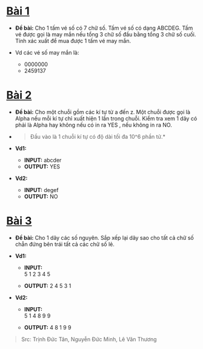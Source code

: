 # [Bài 1](https://github.com/toan207/ACM-Class-Notebook/tree/master/Week1_ArrayAndString/Ex1)
* **Đề bài:** Cho 1 tấm vé số có 7 chữ số. Tấm vé số có dạng ABCDEG. Tấm vé được gọi là may mắn nếu tổng 3 chữ số đầu bằng tổng 3 chữ số cuối. Tính xác xuất để mua được 1 tấm vé may mắn.

* Vd các vé số may mắn là:
    * 0000000  
    * 2459137  

# [Bài 2](https://github.com/toan207/ACM-Class-Notebook/tree/master/Week1_ArrayAndString/Ex2)
* **Đề bài:** Cho một chuỗi gồm các kí tự từ a đến z. Một chuỗi được gọi là Alpha nếu mỗi kí tự chỉ xuất hiện 1 lần trong chuỗi. Kiểm tra xem 1 dãy có phải là Alpha hay không nếu có in ra YES , nếu không in ra NO.
* >Đầu vào là 1 chuỗi kí tự có độ dài tối đa 10^6 phần tử.*

* **Vd1:**
    * **INPUT:**    abcder  
    * **OUTPUT:**   YES  
* **Vd2:**
    * **INPUT:**    degef  
    * **OUTPUT:**   NO  

# [Bài 3](https://github.com/toan207/ACM-Class-Notebook/tree/master/Week1_ArrayAndString/Ex3)
* **Đề bài:** Cho 1 dãy các số nguyên. Sắp xếp lại dãy sao cho tất cả chữ số chẵn đứng bên trái tất cả các chữ số lẻ.

* **Vd1:**
    * **INPUT:**   
                5
                1 2 3 4 5

    * **OUTPUT:**   2 4 5 3 1
* **Vd2:**
    * **INPUT:**    
                5
                1 4 8 9 9

    * **OUTPUT:**   4 8 1 9 9

>Src: Trịnh Đức Tân, Nguyễn Đức Minh, Lê Văn Thương
